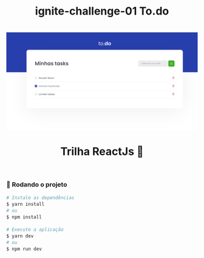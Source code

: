 <h1 style="text-align: center; font-weight: bold;">ignite-challenge-01 To.do </h1>

<h1 align="center">
    <img alt="gameplay" title="" src="todo.png" />
</h1>

<h1 style="margin-top: 30px; margin-bottom: 60px; text-align: center; font-weight: bold;">Trilha ReactJs 🚀</h1>

### 🎲 Rodando o projeto

```bash
# Instale as dependências
$ yarn install
# ou
$ npm install

# Execute a aplicação
$ yarn dev
# ou
$ npm run dev
```
